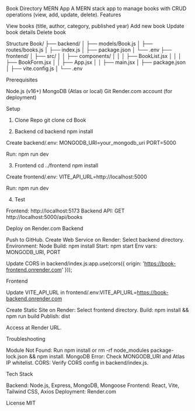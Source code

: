Book Directory MERN App
A MERN stack app to manage books with CRUD operations (view, add, update, delete).
Features

View books (title, author, category, published year)
Add new book
Update book details
Delete book

Structure
Book/
├── backend/
│   ├── models/Book.js
│   ├── routes/books.js
│   ├── index.js
│   ├── package.json
│   └── .env
├── frontend/
│   ├── src/
│   │   ├── components/
│   │   │   ├── BookList.jsx
│   │   │   ├── BookForm.jsx
│   │   ├── App.jsx
│   │   ├── main.jsx
│   ├── package.json
│   ├── vite.config.js
│   └── .env

Prerequisites

Node.js (v16+)
MongoDB (Atlas or local)
Git
Render.com account (for deployment)

Setup
1. Clone Repo
git clone <your-repo-url>
cd Book

2. Backend
cd backend
npm install

Create backend/.env:
MONGODB_URI=your_mongodb_uri
PORT=5000

Run:
npm run dev

3. Frontend
cd ../frontend
npm install

Create frontend/.env:
VITE_API_URL=http://localhost:5000

Run:
npm run dev

4. Test

Frontend: http://localhost:5173
Backend API: GET http://localhost:5000/api/books

Deploy on Render.com
Backend

Push to GitHub.
Create Web Service on Render:
Select backend directory.
Environment: Node
Build: npm install
Start: npm start
Env vars: MONGODB_URI, PORT


Update CORS in backend/index.js:app.use(cors({ origin: 'https://book-frontend.onrender.com' }));



Frontend

Update VITE_API_URL in frontend/.env:VITE_API_URL=https://book-backend.onrender.com


Create Static Site on Render:
Select frontend directory.
Build: npm install && npm run build
Publish: dist


Access at Render URL.

Troubleshooting

Module Not Found: Run npm install or rm -rf node_modules package-lock.json && npm install.
MongoDB Error: Check MONGODB_URI and Atlas IP whitelist.
CORS: Verify CORS config in backend/index.js.

Tech Stack

Backend: Node.js, Express, MongoDB, Mongoose
Frontend: React, Vite, Tailwind CSS, Axios
Deployment: Render.com

License
MIT
